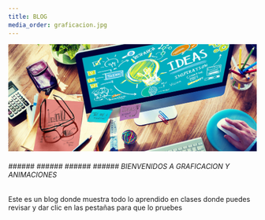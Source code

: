 ```yaml
---
title: BLOG
media_order: graficacion.jpg
---
```


![](graficacion.jpg)

###### ###### ###### ###### ###### BIENVENIDOS A GRAFICACION Y ANIMACIONES 
Este es un blog donde muestra todo lo aprendido en clases donde puedes revisar y dar clic en las pestañas para que lo pruebes 

